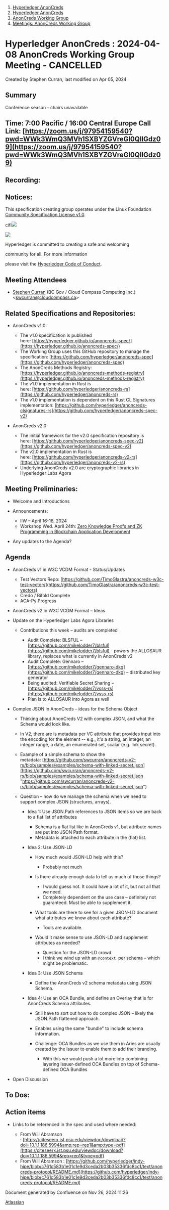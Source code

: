 1. [Hyperledger AnonCreds](index.html)
2. [Hyperledger AnonCreds](Hyperledger-AnonCreds_20283406.html)
3. [AnonCreds Working Group](AnonCreds-Working-Group_20291468.html)
4. [Meetings: AnonCreds Working Group](20291486.html)

# Hyperledger AnonCreds : 2024-04-08 AnonCreds Working Group Meeting - CANCELLED

Created by Stephen Curran, last modified on Apr 05, 2024

## Summary

Conference season - chairs unavailable

## Time: 7:00 Pacific / 16:00 Central Europe Call Link: [https://zoom.us/j/97954159540?pwd=WWk3WmQ3MVh1SXBYZGVreGl0QllGdz09](https://zoom.us/j/97954159540?pwd=WWk3WmQ3MVh1SXBYZGVreGl0QllGdz09)

## Recording:

## Notices:

This specification creating group operates under the Linux Foundation [Community Specification License v1.0](https://github.com/hyperledger/anoncreds-spec/blob/main/1._Community_Specification_License-v1.md).

cifi![](https://wiki.hyperledger.org/download/attachments/29034696/Antitrustnotice.png?version=1&modificationDate=1581695654000&api=v2)

![](https://wiki.hyperledger.org/download/attachments/2392771/welcome.png?version=2&modificationDate=1572450107000&api=v2)

Hyperledger is committed to creating a safe and welcoming

community for all. For more information

please visit the [Hyperledger Code of Conduct](https://lf-hyperledger.atlassian.net/wiki/spaces/HYP/pages/19595281/Hyperledger+Code+of+Conduct).

## Meeting Attendees

- [Stephen Curran](https://lf-hyperledger.atlassian.net/wiki/people/557058:d676f135-ecd6-465b-b7eb-f87976bf4569?ref=confluence) (BC Gov / Cloud Compass Computing Inc.) &lt;swcurran@cloudcompass.ca&gt;

## Related Specifications and Repositories:

- AnonCreds v1.0:
  
  - The v1.0 specification is published here: [https://hyperledger.github.io/anoncreds-spec/](https://hyperledger.github.io/anoncreds-spec/)
  - The Working Group uses this GitHub repository to manage the specification: [https://github.com/hyperledger/anoncreds-spec](https://github.com/hyperledger/anoncreds-spec)
  - The AnonCreds Methods Registry: [https://hyperledger.github.io/anoncreds-methods-registry](https://hyperledger.github.io/anoncreds-methods-registry)
  - The v1.0 implementation in Rust is here: [https://github.com/hyperledger/anoncreds-rs](https://github.com/hyperledger/anoncreds-rs)
  - The v1.0 implementation is dependent on this Rust CL Signatures implementation: [https://github.com/hyperledger/anoncreds-clsignatures-rs](https://github.com/hyperledger/anoncreds-spec-v2)
- AnonCreds v2.0
  
  - The initial framework for the v2.0 specification repository is here: [https://github.com/hyperledger/anoncreds-spec-v2](https://github.com/hyperledger/anoncreds-spec-v2)
  - The v2.0 implementation in Rust is here: [https://github.com/hyperledger/anoncreds-v2-rs](https://github.com/hyperledger/anoncreds-v2-rs)
  - Underlying AnonCreds v2.0 are cryptographic libraries in Hyperledger Labs Agora

## Meeting Preliminaries:

- Welcome and Introductions
- Announcements:
  
  - IIW – April 16-18, 2024
  - Workshop Wed. April 24th: [Zero Knowledge Proofs and ZK Programming in Blockchain Application Development](https://zoom.us/meeting/register/tJYkfuyhpjsqGd1FCs-ZeFzD90EyqFy18IMt)
- Any updates to the Agenda?

## Agenda

- AnonCreds v1 in W3C VCDM Format - Status/Updates
  
  - Test Vectors Repo: [https://github.com/TimoGlastra/anoncreds-w3c-test-vectors](https://github.com/TimoGlastra/anoncreds-w3c-test-vectors)
  - Credo / Bifold Complete
  - ACA-Py Progress
- AnonCreds v2 in W3C VCDM Format – Ideas
- Update on the Hyperledger Labs Agora Libraries
  
  - Contributions this week – audits are completed
    
    - Audit Complete: BLSFUL – [https://github.com/mikelodder7/blsful](https://github.com/mikelodder7/blsful) - powers the ALLOSAUR library, replaces what is currently in AnonCreds v2
    - Audit Complete: Gennaro – [https://github.com/mikelodder7/gennaro-dkg](https://github.com/mikelodder7/gennaro-dkg) – distributed key generator
    - Being audited: Verifiable Secret Sharing – [https://github.com/mikelodder7/vsss-rs](https://github.com/mikelodder7/vsss-rs)
    - Plan is to ALLOSAUR into Agora as well
- Complex JSON in AnonCreds – ideas for the Schema Object
  
  - Thinking about AnonCreds V2 with complex JSON, and what the Schema would look like.
  - In V2, there are is metadata per VC attribute that provides input into the encoding for the element -- e.g., it's a string, an integer, an integer range, a date, an enumerated set, scalar (e.g. link secret).
  - Example of a simple schema to show the metadata: [https://github.com/swcurran/anoncreds-v2-rs/blob/samples/examples/schema-with-linked-secret.json](https://github.com/swcurran/anoncreds-v2-rs/blob/samples/examples/schema-with-linked-secret.json "https://github.com/swcurran/anoncreds-v2-rs/blob/samples/examples/schema-with-linked-secret.json")
  - Question – how do we manage the schema when we need to support complex JSON (structures, arrays). 
    
    - Idea 1: Use JSON.Path references to JSON items so we are back to a flat list of attributes
      
      - Schema is a flat list like in AnonCreds v1, but attribute names are put into JSON Path format.
      - Metadata is attached to each attribute in the (flat) list.
    - Idea 2: Use JSON-LD 
      
      - How much would JSON-LD help with this?
        
        - Probably not much
      - Is there already enough data to tell us much of those things?
        
        - I would guess not. It could have a lot of it, but not all that we need.
        - Completely dependent on the use case – definitely not guaranteed. Must be able to supplement it.
      - What tools are there to see for a given JSON-LD document what attributes we know about each attribute?
        
        - Tools are available.
      - Would it make sense to use JSON-LD and supplement attributes as needed?
        
        - Question for the JSON-LD crowd.
        - I think we wind up with an `@context`  per schema – which might be problematic.
    - Idea 3: Use JSON Schema
      
      - Define the AnonCreds v2 schema metadata using JSON Schema.
    - Idea 4: Use an OCA Bundle, and define an Overlay that is for AnonCreds Schema attributes.
      
      - Still have to sort out how to do complex JSON – likely the JSON.Path flattened approach.
      - Enables using the same "bundle" to include schema information.
      - Challenge: OCA Bundles as we use them in Aries are usually created by the Issuer to enable them to add their branding.
        
        - With this we would push a lot more into combining layering Issuer-defined OCA Bundles on top of Schema-defined OCA Bundles
- Open Discussion

## To Dos:

## Action items

- Links to be referenced in the spec and used where needed:
  
  - From Will Abramson : [https://citeseerx.ist.psu.edu/viewdoc/download?doi=10.1.1.186.5994&amp;rep=rep1&amp;type=pdf](https://citeseerx.ist.psu.edu/viewdoc/download?doi=10.1.1.186.5994&rep=rep1&type=pdf)
  - From Will Abramson : [https://github.com/hyperledger/indy-hipe/blob/c761c583b1e01c1e9d3ceda2b03b35336fdc8cc1/text/anoncreds-protocol/README.md](https://github.com/hyperledger/indy-hipe/blob/c761c583b1e01c1e9d3ceda2b03b35336fdc8cc1/text/anoncreds-protocol/README.md)

Document generated by Confluence on Nov 26, 2024 11:26

[Atlassian](http://www.atlassian.com/)
